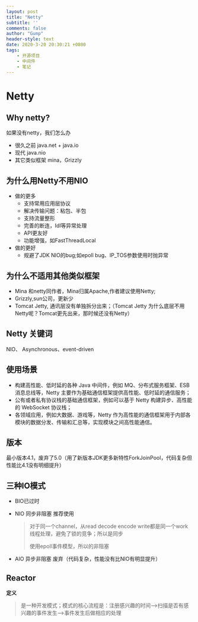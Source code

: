 ```yaml
---
layout: post
title: "Netty"
subtitle: ''
comments: false
author: "Gump"
header-style: text
date: 2020-3-20 20:30:21 +0800
tags:
    - 开源项目 
    - 中间件
    - 笔记
---
```


# Netty

## Why netty?

如果没有netty，我们怎么办

- 很久之前  java.net + java.io
- 现代  java.nio
- 其它类似框架 mina，Grizzly

## 为什么用Netty不用NIO

- 做的更多
  - 支持常用应用层协议
  - 解决传输问题：粘包、半包
  - 支持流量整形
  - 完善的断连，Idl等异常处理
  - API更友好
  - 功能增强，如FastThreadLocal
- 做的更好
  - 规避了JDK NIO的bug;如epoll bug、IP_TOS参数使用时抛异常

## 为什么不适用其他类似框架

- Mina 和netty同作者，Mina归属Apache,作者建议使用Netty;
- Grizzly,sun公司，更新少
- Tomcat Jetty, 通讯层没有单独拆分出来；（Tomcat Jetty 为什么底层不用Netty呢？Tomcat更先出来，那时候还没有Netty）

## Netty 关键词

NIO、 Asynchronous、event-driven

## 使用场景

- 构建高性能、低时延的各种 Java 中间件，例如 MQ、分布式服务框架、ESB 消息总线等，Netty 主要作为基础通信框架提供高性能、低时延的通信服务；
- 公有或者私有协议栈的基础通信框架，例如可以基于 Netty 构建异步、高性能的 WebSocket 协议栈；
- 各领域应用，例如大数据、游戏等，Netty 作为高性能的通信框架用于内部各模块的数据分发、传输和汇总等，实现模块之间高性能通信。

## 版本

最小版本4.1，废弃了5.0（用了新版本JDK更多新特性ForkJoinPool，代码复杂但性能比4.1没有明细提升）

## 三种IO模式

- BIO已过时

- NIO 同步非阻塞 推荐使用

  > 对于同一个channel，从read decode encode write都是同一个work线程处理，避免了锁的竞争；所以是同步
  >
  > 使用epoll事件模型，所以的非阻塞

- AIO 异步非阻塞 废弃（代码复杂，性能没有比NIO有明显提升）

## Reactor

**定义**

> 是一种开发模式；模式的核心流程是：注册感兴趣的时间-->扫描是否有感兴趣的事件发生-->事件发生后做相应的处理



